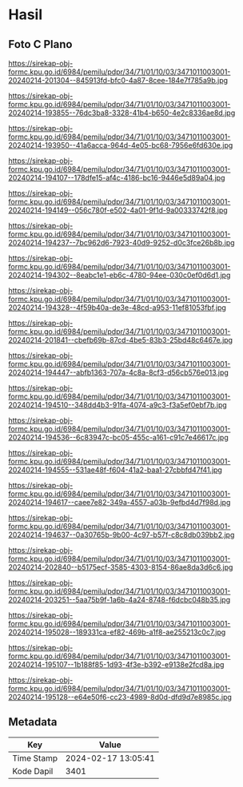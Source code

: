 # Hasil

## Foto C Plano

https://sirekap-obj-formc.kpu.go.id/6984/pemilu/pdpr/34/71/01/10/03/3471011003001-20240214-201304--845913fd-bfc0-4a87-8cee-184e7f785a9b.jpg

https://sirekap-obj-formc.kpu.go.id/6984/pemilu/pdpr/34/71/01/10/03/3471011003001-20240214-193855--76dc3ba8-3328-41b4-b650-4e2c8336ae8d.jpg

https://sirekap-obj-formc.kpu.go.id/6984/pemilu/pdpr/34/71/01/10/03/3471011003001-20240214-193950--41a6acca-964d-4e05-bc68-7956e6fd630e.jpg

https://sirekap-obj-formc.kpu.go.id/6984/pemilu/pdpr/34/71/01/10/03/3471011003001-20240214-194107--178dfe15-af4c-4186-bc16-9446e5d89a04.jpg

https://sirekap-obj-formc.kpu.go.id/6984/pemilu/pdpr/34/71/01/10/03/3471011003001-20240214-194149--056c780f-e502-4a01-9f1d-9a00333742f8.jpg

https://sirekap-obj-formc.kpu.go.id/6984/pemilu/pdpr/34/71/01/10/03/3471011003001-20240214-194237--7bc962d6-7923-40d9-9252-d0c3fce26b8b.jpg

https://sirekap-obj-formc.kpu.go.id/6984/pemilu/pdpr/34/71/01/10/03/3471011003001-20240214-194302--8eabc1e1-eb6c-4780-94ee-030c0ef0d6d1.jpg

https://sirekap-obj-formc.kpu.go.id/6984/pemilu/pdpr/34/71/01/10/03/3471011003001-20240214-194328--4f59b40a-de3e-48cd-a953-11ef81053fbf.jpg

https://sirekap-obj-formc.kpu.go.id/6984/pemilu/pdpr/34/71/01/10/03/3471011003001-20240214-201841--cbefb69b-87cd-4be5-83b3-25bd48c6467e.jpg

https://sirekap-obj-formc.kpu.go.id/6984/pemilu/pdpr/34/71/01/10/03/3471011003001-20240214-194447--abfb1363-707a-4c8a-8cf3-d56cb576e013.jpg

https://sirekap-obj-formc.kpu.go.id/6984/pemilu/pdpr/34/71/01/10/03/3471011003001-20240214-194510--348dd4b3-91fa-4074-a9c3-f3a5ef0ebf7b.jpg

https://sirekap-obj-formc.kpu.go.id/6984/pemilu/pdpr/34/71/01/10/03/3471011003001-20240214-194536--6c83947c-bc05-455c-a161-c91c7e46617c.jpg

https://sirekap-obj-formc.kpu.go.id/6984/pemilu/pdpr/34/71/01/10/03/3471011003001-20240214-194555--531ae48f-f604-41a2-baa1-27cbbfd47f41.jpg

https://sirekap-obj-formc.kpu.go.id/6984/pemilu/pdpr/34/71/01/10/03/3471011003001-20240214-194617--caee7e82-349a-4557-a03b-9efbd4d7f98d.jpg

https://sirekap-obj-formc.kpu.go.id/6984/pemilu/pdpr/34/71/01/10/03/3471011003001-20240214-194637--0a30765b-9b00-4c97-b57f-c8c8db039bb2.jpg

https://sirekap-obj-formc.kpu.go.id/6984/pemilu/pdpr/34/71/01/10/03/3471011003001-20240214-202840--b5175ecf-3585-4303-8154-86ae8da3d6c6.jpg

https://sirekap-obj-formc.kpu.go.id/6984/pemilu/pdpr/34/71/01/10/03/3471011003001-20240214-203251--5aa75b9f-1a6b-4a24-8748-f6dcbc048b35.jpg

https://sirekap-obj-formc.kpu.go.id/6984/pemilu/pdpr/34/71/01/10/03/3471011003001-20240214-195028--189331ca-ef82-469b-a1f8-ae255213c0c7.jpg

https://sirekap-obj-formc.kpu.go.id/6984/pemilu/pdpr/34/71/01/10/03/3471011003001-20240214-195107--1b188f85-1d93-4f3e-b392-e9138e2fcd8a.jpg

https://sirekap-obj-formc.kpu.go.id/6984/pemilu/pdpr/34/71/01/10/03/3471011003001-20240214-195128--e64e50f6-cc23-4989-8d0d-dfd9d7e8985c.jpg


## Metadata

| Key        | Value               |
| ---------- | ------------------- |
| Time Stamp | 2024-02-17 13:05:41 |
| Kode Dapil | 3401                |



